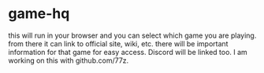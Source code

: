 # game-hq
this will run in your browser and you can select which game you are playing. from there it can link to official site, wiki, etc. there will be important information for that game for easy access. Discord will be linked too. I am working on this with github.com/77z. 
